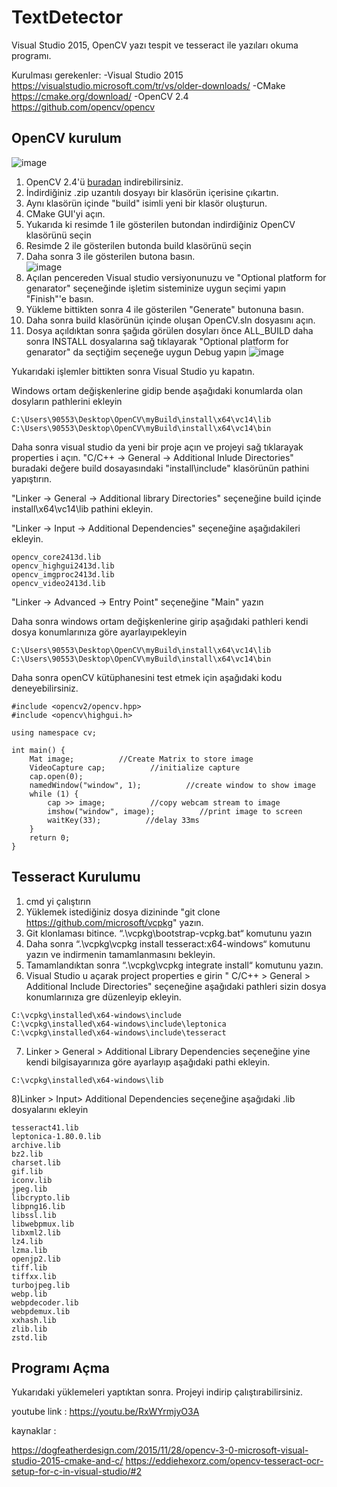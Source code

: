 # TextDetector

Visual Studio 2015, OpenCV yazı tespit ve tesseract ile yazıları okuma programı.

Kurulması gerekenler: 
  -Visual Studio 2015
      https://visualstudio.microsoft.com/tr/vs/older-downloads/
  -CMake 
      https://cmake.org/download/
   -OpenCV 2.4
      https://github.com/opencv/opencv
 
 
 ## OpenCV kurulum 
 
  ![image](https://user-images.githubusercontent.com/68062151/180008190-82050b52-fd02-47e3-86d6-15b178ee2291.png) 

  1) OpenCV 2.4'ü [buradan](https://github.com/opencv/opencv) indirebilirsiniz. 
  2) İndirdiğiniz .zip uzantılı dosyayı bir klasörün içerisine çıkartın.
  3) Aynı klasörün içinde "build" isimli yeni bir klasör oluşturun.
  4) CMake GUI'yi açın.
  5) Yukarıda ki resimde 1 ile gösterilen butondan indirdiğiniz OpenCV klasörünü seçin
  6) Resimde 2 ile gösterilen butonda build klasörünü seçin  
  7) Daha sonra 3 ile gösterilen butona basın.<br/>
   ![image](https://user-images.githubusercontent.com/68062151/180011087-7975cf0e-580f-465d-8427-b323d19f0961.png)<br/>
  8) Açılan pencereden Visual studio versiyonunuzu ve "Optional platform for genarator" seçeneğinde işletim sisteminize uygun seçimi yapın "Finish"'e basın. 
  9) Yükleme bittikten sonra 4 ile gösterilen "Generate" butonuna basın.
  10) Daha sonra build klasörünün içinde oluşan OpenCV.sln dosyasını açın.
  11) Dosya açıldıktan sonra şağıda görülen dosyları önce ALL_BUILD daha sonra INSTALL dosyalarına sağ tıklayarak "Optional platform for genarator" da seçtiğim seçeneğe uygun Debug yapın
  ![image](https://user-images.githubusercontent.com/68062151/180009338-5af20b91-5395-4edc-82ce-9e75013507bb.png)

Yukarıdaki işlemler bittikten sonra Visual Studio yu kapatın. 

Windows ortam değişkenlerine gidip bende aşağıdaki konumlarda olan dosyların pathlerini ekleyin
```
C:\Users\90553\Desktop\OpenCV\myBuild\install\x64\vc14\lib
C:\Users\90553\Desktop\OpenCV\myBuild\install\x64\vc14\bin
```
Daha sonra visual studio da yeni bir proje açın ve projeyi sağ tıklarayak properties i açın.
"C/C++ -> General -> Additional Inlude Directories" buradaki değere build dosayasındaki "install\include\" klasörünün pathini yapıştırın. 

"Linker -> General -> Additional library Directories" seçeneğine build içinde install\x64\vc14\lib pathini ekleyin.

"Linker -> Input -> Additional Dependencies" seçeneğine aşağıdakileri ekleyin.
```
opencv_core2413d.lib
opencv_highgui2413d.lib
opencv_imgproc2413d.lib
opencv_video2413d.lib
```
"Linker -> Advanced -> Entry Point" seçeneğine "Main" yazın

Daha sonra windows ortam değişkenlerine girip aşağıdaki pathleri kendi dosya konumlarınıza göre ayarlayıpekleyin
```
C:\Users\90553\Desktop\OpenCV\myBuild\install\x64\vc14\lib
C:\Users\90553\Desktop\OpenCV\myBuild\install\x64\vc14\bin
```
Daha sonra openCV kütüphanesini test etmek için aşağıdaki kodu deneyebilirsiniz.
```
#include <opencv2/opencv.hpp>
#include <opencv\highgui.h>

using namespace cv;

int main() {
    Mat image;          //Create Matrix to store image
    VideoCapture cap;          //initialize capture
    cap.open(0);
    namedWindow("window", 1);          //create window to show image
    while (1) {
        cap >> image;          //copy webcam stream to image
        imshow("window", image);          //print image to screen
        waitKey(33);          //delay 33ms
    }
    return 0;
}
```

## Tesseract Kurulumu

1) cmd yi çalıştırın
2) Yüklemek istediğiniz dosya dizininde "git clone https://github.com/microsoft/vcpkg" yazın.
3) Git klonlaması bitince.  “.\vcpkg\bootstrap-vcpkg.bat“ komutunu yazın
4) Daha sonra  “.\vcpkg\vcpkg install tesseract:x64-windows“ komutunu yazın ve indirmenin tamamlanmasını bekleyin.
5) Tamamlandıktan sonra “.\vcpkg\vcpkg integrate install“ komutunu yazın.
6) Visual Studio u açarak project properties e girin " C/C++ > General > Additional Include Directories" seçeneğine aşağıdaki pathleri sizin dosya konumlarınıza gre düzenleyip ekleyin.
```
C:\vcpkg\installed\x64-windows\include
C:\vcpkg\installed\x64-windows\include\leptonica
C:\vcpkg\installed\x64-windows\include\tesseract
```
7) Linker > General > Additional Library Dependencies seçeneğine yine kendi bilgisayarınıza göre ayarlayıp aşağıdaki pathi ekleyin.
```
C:\vcpkg\installed\x64-windows\lib
```
8)Linker > Input> Additional Dependencies seçeneğine aşağıdaki .lib dosyalarını ekleyin
```
tesseract41.lib
leptonica-1.80.0.lib
archive.lib
bz2.lib
charset.lib
gif.lib
iconv.lib
jpeg.lib
libcrypto.lib
libpng16.lib
libssl.lib
libwebpmux.lib
libxml2.lib
lz4.lib
lzma.lib
openjp2.lib
tiff.lib
tiffxx.lib
turbojpeg.lib
webp.lib
webpdecoder.lib
webpdemux.lib
xxhash.lib
zlib.lib
zstd.lib
```
## Programı Açma
Yukarıdaki yüklemeleri yaptıktan sonra. Projeyi indirip çalıştırabilirsiniz.

youtube link : https://youtu.be/RxWYrmjyO3A



kaynaklar : 

https://dogfeatherdesign.com/2015/11/28/opencv-3-0-microsoft-visual-studio-2015-cmake-and-c/
https://eddiehexorz.com/opencv-tesseract-ocr-setup-for-c-in-visual-studio/#2
